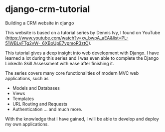 # django-crm-tutorial

Building a CRM website in django

This website is based on a tutorial series by Dennis Ivy, I found on YouTube 
(https://www.youtube.com/watch?v=xv_bwpA_aEA&list=PL-51WBLyFTg2vW-_6XBoUpE7vpmoR3ztO).

This tutorial gives a deep insight into web development with Django. I have learned a lot during this series and I was even able to 
complete the Django LinkedIn Skill Assessment with ease after finishing it.

The series covers many core functionalities of modern MVC web applications, such as
* Models and Databases
* Views
* Templates
* URL Routing and Requests
* Authentication
... and much more.

With the knowledge that I have gained, I will be able to develop and deploy my own applications.
